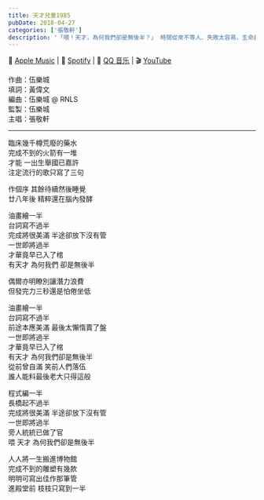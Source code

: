 ```yaml
---
title: 天才兒童1985
pubDate: 2018-04-27
categories: ['張敬軒']
description: '「喂！天才，為何我們卻是無後半？」 時間從來不等人、失敗太容易、生命盡頭的逼近，只攜著這些不得已這樣走進人生的博物館，讓觀賞的人閱讀遺憾？那未完成的一半就這樣擱淺？才華變得一無是處？不忘初心是一種後悔？輕言放棄是一種解脫？'
---
```


🎵 [Apple Music](https://music.apple.com/hk/album/%E5%A4%A9%E6%89%8D%E5%85%92%E7%AB%A51985/1446374578?i=1446374582) | 🎵 [Spotify](https://open.spotify.com/track/6zz8QSsz3CM7OoiwsamD16?si=i1W-sj_qRxStBmL0Ex-Pmw&nd=1&dlsi=cd30565bd5a84686) | 🎵 [QQ 音乐](https://c6.y.qq.com/base/fcgi-bin/u?__=kh9vWTJOujgS) | 🎬 [YouTube](https://www.youtube.com/watch?v=ebaxoc1IG_U)  
  
作曲：伍樂城  
填詞：黃偉文  
編曲：伍樂城 @ RNLS  
監製：伍樂城  
主唱：張敬軒  

---

臨床幾千樽荒廢的藥水  
完成不到的火箭有一堆  
才能 一出生舉國已嘉許  
注定流行的歌只寫了三句  

作個序 其餘待續然後睡覺  
廿八年後 精粹還在腦內發酵  

油畫繪一半  
台詞寫不過半  
完成將很美滿 半途卻放下沒有管  
一世即將過半  
才華竟早已入了棺  
有天才 為何我們 卻是無後半  

偶爾亦明瞭別讓潛力浪費  
但發完力三秒還是怕倦坐低  

油畫繪一半  
台詞寫不過半  
前途本應美滿 最後太懶惰賣了盤  
一世即將過半  
才華竟早已入了棺  
有天才 為何我們卻是無後半  
從前曾自滿 笑前人們落伍  
誰人能料最後老大只得這般  

程式編一半  
長橋起不過半  
完成將很美滿 半途卻放下沒有管  
一世即將過半  
旁人統統已做了官  
喂 天才 為何我們卻是無後半  

人人將一生搬進博物館  
完成不到的雕塑有幾款  
明明可寫出佳作那筆管  
進殿堂前 枝枝只寫到一半  
